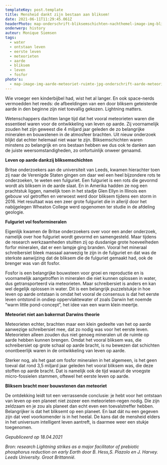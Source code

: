 ```yaml
---
templateKey: post.template
title: Mensheid dankt zijn bestaan aan bliksem!
date: 2021-06-11T11:29:45.061Z
headerPhoto: map-onderschrift-bliksemschichten-nachthemel-image-img-bliksemschichten-nacht-hemel-jpg
onderwerp: history
auteur: Monique Siemsen
tags:
  - water
  - ontstaan leven
  - eerste leven
  - meteorieten
  - aarde
  - bliksem
  - leven
  - fosfor
photo's:
  - map-image-img-aarde-meteoriet-ruimte-jpg-onderschrift-aarde-meteoriet-ruimte
---
```





Wie vroeger een kinderbijbel had, wist het al langer. En ook space-nerds vermoedden het reeds: de afbeeldingen van een door bliksem geteisterde aarde in den beginne zijn niet toevallig gekozen. Lightning matters.

Wetenschappers dachten lange tijd dat het vooral meteorieten waren die essentieel waren voor de ontwikkeling van leven op aarde. Zij voornamelijk zouden het zijn geweest die 4 miljard jaar geleden de zo belangrijke mineralen en bouwstenen in de atmosfeer brachten. Uit nieuw onderzoek blijkt dat echter helemaal niet waar te zijn. Bliksemschichten waren minstens zo belangrijk en ons bestaan hebben we dus ook te danken aan de juiste weersomstandigheden, zo onfortuinlijk onweer genaamd.



**Leven op aarde dankzij bliksemschichten**

Britse onderzoekers aan de universiteit van Leeds, kwamen hierachter toen zij naar de Verenigde Staten gingen om daar wel een heel bijzondere rots te onderzoeken, te weten een fulguriet. Een fulguriet is een rots die gevormd wordt als bliksem in de aarde slaat. En in Amerika hadden ze nog een prachtstuk liggen, namelijk toen in het stadje Glen Ellyn in Illinois een gebouw vol getroffen en verwoest werd door bliksem tijdens een storm in 2016. Het resultaat was een zeer grote fulguriet die in allerijl door het nabijgelegen Wheaton College werd opgenomen ter studie in de afdeling geologie.



**Fulguriet vol fosformineralen**

Eigenlijk kwamen de Britse onderzoekers over voor een ander onderzoek, namelijk over hoe fulguriet wordt gevormd en samengesteld. Maar tijdens de research werkzaamheden stuitten zij op dusdanige grote hoeveelheden forfor mineralen, dat er een lampje ging branden. Vooral het mineraal schreibersiet bleek massaal aanwezig te zijn in de fulguriet en dat was de sterkste aanwijzing dat de bliksem die de fulguriet gemaakt had, ook de brenger was van dit fosfor.

Fosfor is een belangrijke bouwsteen voor groei en reproductie en is voornamelijk aangetroffen in mineralen die niet kunnen oplossen in water, dus getransporteerd via meteorieten. Maar schreibersiet is anders en kan wel degelijk oplossen in water. Dit is een belangrijk puzzelstukje in hoe leven op aarde ontstaan is omdat het vooral de consensus is dat het eerste leven ontstond in ondiep oppervlaktewater of zoals Darwin het noemde “warm little pond-concept”, het idee van een warm klein meertje.



**Meteoriet niet aan bakermat Darwins theorie**

Meteorieten echter, brachten maar een klein gedeelte van het op aarde aanwezige schreibersiet mee, dat zo nodig was voor het eerste leven. Meteorieten alleen zouden dus niet genoeg mineralen uit de ruimte op aarde hebben kunnen brengen. Omdat het vooral bliksem was, die schreibersiet op grote schaal op aarde bracht, is nu bewezen dat schichten onontbeerlijk waren in de ontwikkeling van leven op aarde. 

Sterker nog, als het gaat om fosfor mineralen in het algemeen, is het geen toeval dat rond 3,5 miljard jaar geleden het vooral bliksem was, die deze stoffen op aarde bracht. Dat is namelijk ook de tijd waaruit de vroegste micro-fossielen stammen, oftewel het eerste leven op aarde.

**Bliksem bracht meer bouwstenen dan meteoriet**

De ontdekking leidt tot een verrassende conclusie: je hebt voor het ontstaan van leven op een planeet niet zozeer een meteorieten-regen nodig. Die zijn zeldzaam en je zou als planeet dan echt even een toevalstreffer hebben. Belangrijker is dat het bliksemt op een planeet. En laat dát nu een gegeven zijn dat veel voorkomender is in het heelal. De kans dat de mensheid elders in het universum intelligent leven aantreft, is daarmee weer een stukje toegenomen.



*Gepubliceerd op 18.04.2021*

*Bron: research Lightning strikes as a major facilitator of prebiotic phosphorus reduction on early Earth door B. Hess,S. Piazolo en J. Harvey. Leeds University. Groot Brittannië.*